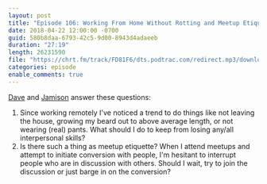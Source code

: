 ```yaml
---
layout: post
title: "Episode 106: Working From Home Without Rotting and Meetup Etiquette"
date: 2018-04-22 12:00:00 -0700
guid: 580b8daa-6793-42c5-9d00-8943d4adaeeb
duration: "27:19"
length: 26231590
file: "https://chrt.fm/track/FD81F6/dts.podtrac.com/redirect.mp3/download.softskills.audio/sse-106.mp3"
categories: episode
enable_comments: true
---
```


[Dave](https://twitter.com/djsmith42) and [Jamison](https://twitter.com/jamison_dance) answer these questions:

1. Since working remotely I've noticed a trend to do things like not leaving the house, growing my beard out to above average length, or not wearing (real) pants. What should I do to keep from losing any/all interpersonal skills?
2. Is there such a thing as meetup etiquette? When I attend meetups and attempt to initiate conversion with people, I'm hesitant to interrupt people who are in discussion with others. Should I wait, try to join the discussion or just barge in on the conversion?

